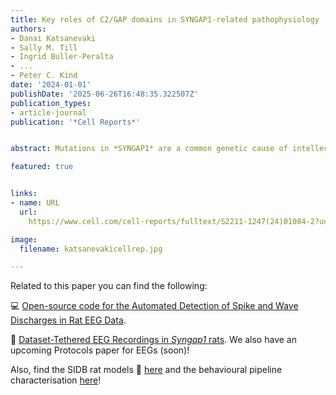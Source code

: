```yaml
---
title: Key roles of C2/GAP domains in SYNGAP1-related pathophysiology
authors:
- Danai Katsanevaki
- Sally M. Till
- Ingrid Buller-Peralta
- ... 
- Peter C. Kind
date: '2024-01-01'
publishDate: '2025-06-26T16:48:35.322507Z'
publication_types:
- article-journal
publication: '*Cell Reports*'


abstract: Mutations in *SYNGAP1* are a common genetic cause of intellectual disability (ID) and a risk factor for autism. *SYNGAP1* encodes a synaptic GTPase-activating protein (GAP) that has both signaling and scaffolding roles. Most pathogenic variants of *SYNGAP1* are predicted to result in haploinsufficiency. However, some affected individuals carry missense mutations in its calcium/lipid binding (C2) and GAP domains, suggesting that many clinical features result from loss of functions carried out by these domains. To test this hypothesis, we targeted the exons encoding the C2 and GAP domains of SYNGAP. Rats heterozygous for this deletion exhibit reduced exploration and fear extinction, altered social investigation, and spontaneous seizures—key phenotypes shared with Syngap heterozygous null rats. Together, these findings indicate that the reduction of SYNGAP C2/GAP domain function is a main feature of SYNGAP haploinsufficiency. This rat model provides an important system for the study of ID, autism, and epilepsy.

featured: true


links:
- name: URL
  url: 
    https://www.cell.com/cell-reports/fulltext/S2211-1247(24)01084-2?uuid=uuid%3A55b1888b-28cc-4ff1-b6fe-7cd0e2d561bc

image:
  filename: katsanevakicellrep.jpg

---
```


Related to this paper you can find the following:

💻 [Open-source code for the Automated Detection of Spike and Wave Discharges in Rat EEG Data](https://github.com/Gonzalez-Sulser-Team/SWD-Automatic-Identification).

💾 [Dataset-Tethered EEG Recordings in *Syngap1* rats](https://openneuro.org/datasets/ds006269/versions/1.0.0).
We also have an upcoming Protocols paper for EEGs (soon)!


Also, find the SIDB rat models 🐁 [here](https://sidb.org.uk/what-we-do/) and the behavioural pipeline characterisation [here](https://sidb.org.uk/facilities/rat-behavioural-phenotyping-pipeline/)!
